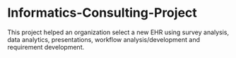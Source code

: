 # Informatics-Consulting-Project
This project helped an organization select a new EHR using survey analysis, data analytics, presentations, workflow analysis/development and requirement development. 
